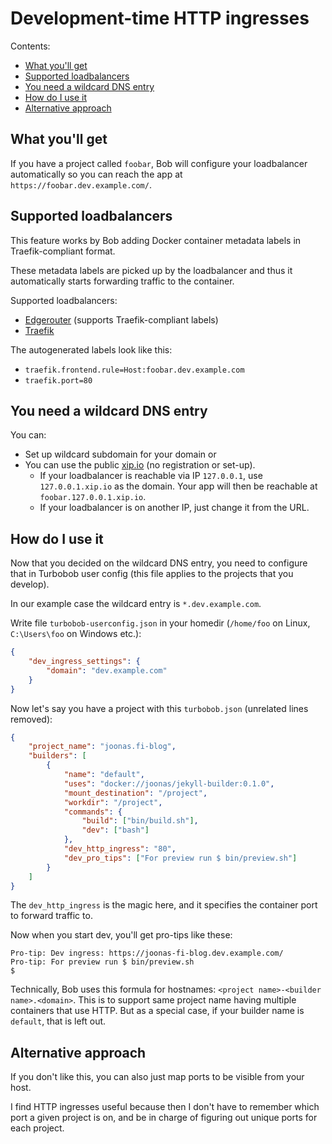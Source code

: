 Development-time HTTP ingresses
===============================

Contents:

- [What you'll get](#what-you-ll-get)
- [Supported loadbalancers](#supported-loadbalancers)
- [You need a wildcard DNS entry](#you-need-a-wildcard-dns-entry)
- [How do I use it](#how-do-i-use-it)
- [Alternative approach](#alternative-approach)


What you'll get
---------------

If you have a project called `foobar`, Bob will configure your loadbalancer automatically
so you can reach the app at `https://foobar.dev.example.com/`.


Supported loadbalancers
-----------------------

This feature works by Bob adding Docker container metadata labels in Traefik-compliant format.

These metadata labels are picked up by the loadbalancer and thus it automatically starts
forwarding traffic to the container.

Supported loadbalancers:

- [Edgerouter](https://github.com/function61/edgerouter) (supports Traefik-compliant labels)
- [Traefik](https://traefik.io/)

The autogenerated labels look like this:

- `traefik.frontend.rule=Host:foobar.dev.example.com`
- `traefik.port=80`


You need a wildcard DNS entry
-----------------------------

You can:

- Set up wildcard subdomain for your domain or
- You can use the public [xip.io](http://xip.io/) (no registration or set-up).
  * If your loadbalancer is reachable via IP `127.0.0.1`, use `127.0.0.1.xip.io` as the domain.
    Your app will then be reachable at `foobar.127.0.0.1.xip.io`.
  * If your loadbalancer is on another IP, just change it from the URL.


How do I use it
---------------

Now that you decided on the wildcard DNS entry, you need to configure that in Turbobob
user config (this file applies to the projects that you develop).

In our example case the wildcard entry is `*.dev.example.com`.

Write file `turbobob-userconfig.json` in your homedir (`/home/foo` on Linux, `C:\Users\foo` on Windows etc.):

```json
{
	"dev_ingress_settings": {
		"domain": "dev.example.com"
	}
}
```

Now let's say you have a project with this `turbobob.json` (unrelated lines removed):

```json
{
	"project_name": "joonas.fi-blog",
	"builders": [
		{
			"name": "default",
			"uses": "docker://joonas/jekyll-builder:0.1.0",
			"mount_destination": "/project",
			"workdir": "/project",
			"commands": {
				"build": ["bin/build.sh"],
				"dev": ["bash"]
			},
			"dev_http_ingress": "80",
			"dev_pro_tips": ["For preview run $ bin/preview.sh"]
		}
	]
}
```

The `dev_http_ingress` is the magic here, and it specifies the container port to forward
traffic to.

Now when you start dev, you'll get pro-tips like these:

```console
Pro-tip: Dev ingress: https://joonas-fi-blog.dev.example.com/
Pro-tip: For preview run $ bin/preview.sh
$ 
```

Technically, Bob uses this formula for hostnames: `<project name>-<builder name>.<domain>`.
This is to support same project name having multiple containers that use HTTP. But as a
special case, if your builder name is `default`, that is left out.


Alternative approach
--------------------

If you don't like this, you can also just map ports to be visible from your host.

I find HTTP ingresses useful because then I don't have to remember which port a given
project is on, and be in charge of figuring out unique ports for each project.

